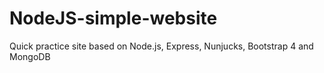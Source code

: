 # NodeJS-simple-website
Quick practice site based on Node.js, Express, Nunjucks, Bootstrap 4 and MongoDB
